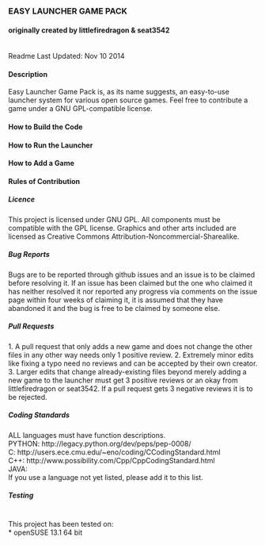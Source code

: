 <p>
<h3>EASY LAUNCHER GAME PACK</h3>
<h4>originally created by littlefiredragon & seat3542</h4> <br />
Readme Last Updated: Nov 10 2014 
</p>
<p>
<h4>Description</h4>
Easy Launcher Game Pack is, as its name suggests, an easy-to-use launcher
system for various open source games. Feel free to contribute a game under
a GNU GPL-compatible license. 
</p>
<p>
<h4>How to Build the Code</h4>
</p>
<p>
<h4>How to Run the Launcher</h4>
</p>
<p>
<h4>How to Add a Game</h4>
</p>
<p>
<h4>Rules of Contribution</h4>
<h5>Licence</h5>
 This project is licensed under GNU GPL. All components must be compatible
 with the GPL license. Graphics and other arts included are licensed as
 Creative Commons Attribution-Noncommercial-Sharealike.
</p>
<p>
<h5>Bug Reports</h5>
 Bugs are to be reported through github issues and an issue is to be 
 claimed before resolving it. If an issue has been claimed but the one who
 claimed it has neither resolved it nor reported any progress via comments
 on the issue page within four weeks of claiming it, it is assumed that
 they have abandoned it and the bug is free to be claimed by someone else.
</p>
<p>
<h5>Pull Requests</h5>
1. A pull request that only adds a new game and does not change the 
   other files in any other way needs only 1 positive review.
2. Extremely minor edits like fixing a typo need no reviews and can be
   accepted by their own creator.
3. Larger edits that change already-existing files beyond merely adding
   a new game to the launcher must get 3 positive reviews or an okay from
   littlefiredragon or seat3542. If a pull request gets 3 negative reviews
   it is to be rejected.
</p>
<p>
<h5>Coding Standards</h5>
 ALL languages must have function descriptions. <br />
   PYTHON: http://legacy.python.org/dev/peps/pep-0008/  <br />
   C:      http://users.ece.cmu.edu/~eno/coding/CCodingStandard.html  <br />
   C++:    http://www.possibility.com/Cpp/CppCodingStandard.html  <br />
   JAVA:  <br />
 If you use a language not yet listed, please add it to this list.
</p>
<p>
<h5>Testing</h5>
 <standards go here> <br />
 This project has been tested on:  <br />
  * openSUSE 13.1 64 bit 
</p>
